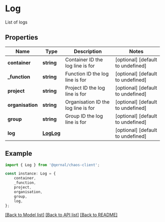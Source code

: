 # Log

List of logs

## Properties

Name | Type | Description | Notes
------------ | ------------- | ------------- | -------------
**container** | **string** | Container ID the log line is for | [optional] [default to undefined]
**_function** | **string** | Function ID the log line is for | [optional] [default to undefined]
**project** | **string** | Project ID the log line is for | [optional] [default to undefined]
**organisation** | **string** | Organisation ID the log line is for | [optional] [default to undefined]
**group** | **string** | Group ID the log line is for | [optional] [default to undefined]
**log** | [**LogLog**](LogLog.md) |  | [optional] [default to undefined]

## Example

```typescript
import { Log } from '@qernal/chaos-client';

const instance: Log = {
    container,
    _function,
    project,
    organisation,
    group,
    log,
};
```

[[Back to Model list]](../README.md#documentation-for-models) [[Back to API list]](../README.md#documentation-for-api-endpoints) [[Back to README]](../README.md)
